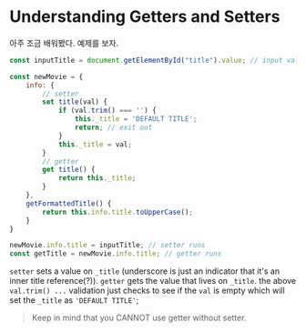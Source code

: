# Understanding Getters and Setters

아주 조금 배워봤다. 예제를 보자.

```javascript
const inputTitle = document.getElementById("title").value; // input value

const newMovie = {
    info: {
        // setter
        set title(val) {
            if (val.trim() === '') {
                this._title = 'DEFAULT TITLE';
                return; // exit out
            }
            this._title = val;
        }
        // getter
        get title() {
            return this._title;
        }
    },
    getFormattedTitle() {
        return this.info.title.toUpperCase();
    }
}

newMovie.info.title = inputTitle; // setter runs
const getTitle = newMovie.info.title; // getter runs
```

`setter` sets a value on `_title` (underscore is just an indicator that it's an inner title reference(?)).
`getter` gets the value that lives on `_title`.
the above `val.trim() ...` validation just checks to see if the `val` is empty which will set the `_title` as `'DEFAULT TITLE'`;

> Keep in mind that you CANNOT use getter without setter.